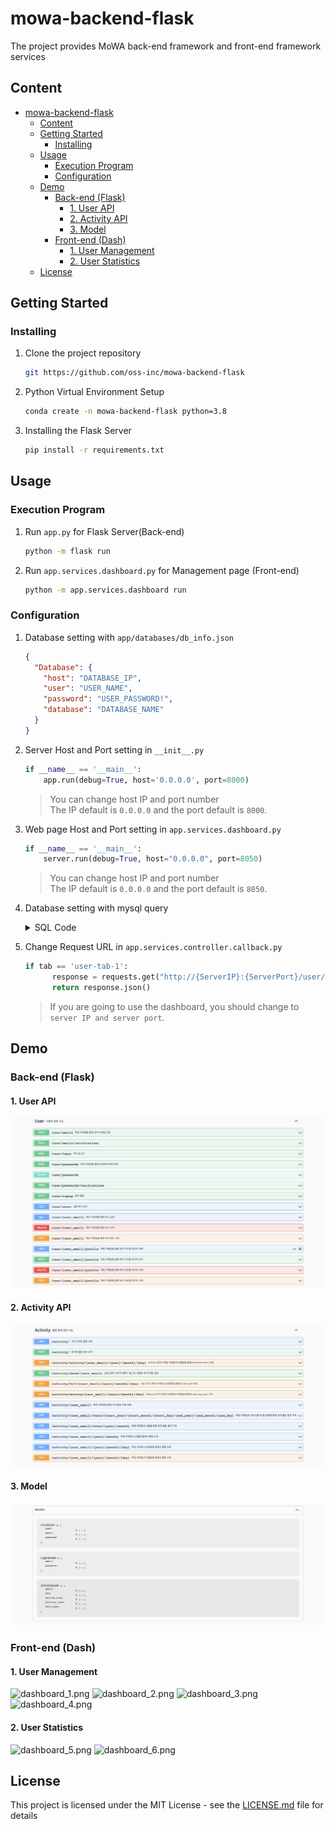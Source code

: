 # mowa-backend-flask

The project provides MoWA back-end framework and front-end framework services

## Content

<!-- TOC -->
* [mowa-backend-flask](#mowa-backend-flask)
  * [Content](#content)
  * [Getting Started](#getting-started)
    * [Installing](#installing)
  * [Usage](#usage)
    * [Execution Program](#execution-program)
    * [Configuration](#configuration)
  * [Demo](#demo)
    * [Back-end (Flask)](#back-end-flask)
      * [1. User API](#1-user-api)
      * [2. Activity API](#2-activity-api)
      * [3. Model](#3-model)
    * [Front-end (Dash)](#front-end-dash)
      * [1. User Management](#1-user-management)
      * [2. User Statistics](#2-user-statistics)
  * [License](#license)
<!-- TOC -->

## Getting Started

### Installing

1. Clone the project repository

    ```sh
    git https://github.com/oss-inc/mowa-backend-flask
    ```

2. Python Virtual Environment Setup

    ```sh
    conda create -n mowa-backend-flask python=3.8
    ```

3. Installing the Flask Server

    ```sh
    pip install -r requirements.txt
    ```

## Usage

### Execution Program

1. Run `app.py` for Flask Server(Back-end)

    ```sh
    python -m flask run 
    ```

2. Run `app.services.dashboard.py` for Management page (Front-end)

    ```sh
    python -m app.services.dashboard run
    ```

### Configuration

1. Database setting with `app/databases/db_info.json`

    ```json
    {
      "Database": {
        "host": "DATABASE_IP",
        "user": "USER_NAME",
        "password": "USER_PASSWORD!",
        "database": "DATABASE_NAME"
      }
    }
    ```

2. Server Host and Port setting in `__init__.py`

    ```python
    if __name__ == '__main__':
        app.run(debug=True, host='0.0.0.0', port=8000)
    ```
    > You can change host IP and port number<br> The IP default is `0.0.0.0` and the port default is `8000`.

3. Web page Host and Port setting in `app.services.dashboard.py`
    
    ```python
    if __name__ == '__main__':
        server.run(debug=True, host="0.0.0.0", port=8050)
    ```
    > You can change host IP and port number<br> The IP default is `0.0.0.0` and the port default is `8050`.

4. Database setting with mysql query
    <details>
    <summary>SQL Code </summary>
    <div markdown="1">
    
    ```sql
    create table users
    (
        id       int auto_increment
            primary key,
        name     varchar(255) not null,
        email    varchar(255) not null,
        password varchar(255) not null,
        constraint email
            unique (email)
    );
    
    create table activity
    (
        id             int          not null,
        email          varchar(255) not null,
        date           date         not null,
        warning_count  int          null,
        activity_count int          null,
        fall_count     int          null,
        primary key (id, date, email),
        constraint activity_ibfk_1
            foreign key (id) references users (id)
                on update cascade on delete cascade,
        constraint activity_ibfk_2
            foreign key (email) references users (email)
                on update cascade on delete cascade
    );
    
    create table profile
    (
        id    int          not null
            primary key,
        email varchar(255) null,
        src   varchar(255) null,
        constraint profile_ibfk_1
            foreign key (id) references users (id)
                on update cascade on delete cascade,
        constraint profile_ibfk_2
            foreign key (email) references users (email)
                on update cascade on delete cascade
    );
    ```
    </div>
    </details>
5. Change Request URL in `app.services.controller.callback.py`
      ```python
      if tab == 'user-tab-1':
            response = requests.get("http://{ServerIP}:{ServerPort}/user/users")
            return response.json()
      ```
   > If you are going to use the dashboard, you should change to `server IP and server port`.
## Demo
### Back-end (Flask)
#### 1. User API
![swagger_1.png](https://github.com/oss-inc/mowa-backend-flask/blob/main/img/swagger_1.png?raw=true)
#### 2. Activity API
![swagger_2.png](https://github.com/oss-inc/mowa-backend-flask/blob/main/img/swagger_3.png?raw=true)
#### 3. Model
![swagger_3.png](https://github.com/oss-inc/mowa-backend-flask/blob/main/img/swagger_2.png?raw=true)

### Front-end (Dash)
#### 1. User Management
![dashboard_1.png](https://github.com/oss-inc/mowa-backend-flask/blob/develop/img/dashboard_1.png?raw=true)
![dashboard_2.png](https://github.com/oss-inc/mowa-backend-flask/blob/develop/img/dashboard_2.png?raw=true)
![dashboard_3.png](https://github.com/oss-inc/mowa-backend-flask/blob/develop/img/dashboard_3.png?raw=true)
![dashboard_4.png](https://github.com/oss-inc/mowa-backend-flask/blob/develop/img/dashboard_4.png?raw=true)

#### 2. User Statistics
![dashboard_5.png](https://github.com/oss-inc/mowa-backend-flask/blob/develop/img/dashboard_5.png?raw=true)
![dashboard_6.png](https://github.com/oss-inc/mowa-backend-flask/blob/develop/img/dashboard_6.png?raw=true)

## License

This project is licensed under the MIT License - see
the [LICENSE.md](https://github.com/oss-inc/mowa-backend-flask/blob/develop/LICENSE) file for details


